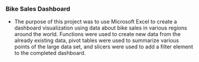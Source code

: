 ### Bike Sales Dashboard 

+ The purpose of this project was to use Microsoft Excel to create a dashboard visualization using data about bike sales in various regions around the world.
Functions were used to create new data from the already existing data, pivot tables were used to summarize various points of the large data set, and slicers were used to add a filter element to the completed dashboard. 
